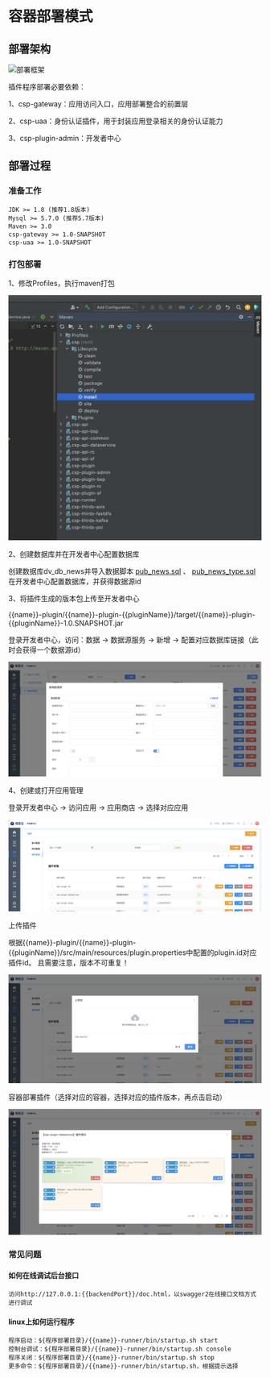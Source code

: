 # 容器部署模式


## 部署架构

![部署框架](./images/deploy/overview.png)

插件程序部署必要依赖：

1、csp-gateway：应用访问入口，应用部署整合的前置层

2、csp-uaa：身份认证插件，用于封装应用登录相关的身份认证能力

3、csp-plugin-admin：开发者中心


## 部署过程


### 准备工作

    JDK >= 1.8 (推荐1.8版本)
    Mysql >= 5.7.0 (推荐5.7版本)
    Maven >= 3.0
    csp-gateway >= 1.0-SNAPSHOT
    csp-uaa >= 1.0-SNAPSHOT

### 打包部署

1、修改Profiles，执行maven打包

![程序打包](./images/maven.png)

2、创建数据库并在开发者中心配置数据库

创建数据库dv_db_news并导入数据脚本 [pub_news.sql](./deploy/database/pub_news.sql) 、 [pub_news_type.sql](./deploy/database/pub_news_type.sql)
在开发者中心配置数据库，并获得数据源id

3、将插件生成的版本包上传至开发者中心

{{name}}-plugin/{{name}}-plugin-{{pluginName}}/target/{{name}}-plugin-{{pluginName}}-1.0.SNAPSHOT.jar

登录开发者中心，访问：数据 -> 数据源服务 -> 新增 -> 配置对应数据库链接（此时会获得一个数据源id）

![数据源配置](./images/container/datasource.png)

4、创建或打开应用管理

登录开发者中心 -> 访问应用 -> 应用商店 -> 选择对应应用

![应用商店](./images/container/appmall.png)

上传插件

根据{{name}}-plugin/{{name}}-plugin-{{pluginName}}/src/main/resources/plugin.properties中配置的plugin.id对应插件id。
且需要注意，版本不可重复！

![上传插件](./images/container/upload.png)

容器部署插件（选择对应的容器，选择对应的插件版本，再点击启动）

![部署插件](images/container/deploy.png)


### 常见问题

#### 如何在线调试后台接口

    访问http://127.0.0.1:{{backendPort}}/doc.html，以swagger2在线接口文档方式进行调试

#### linux上如何运行程序

    程序启动：${程序部署目录}/{{name}}-runner/bin/startup.sh start
    控制台调试：${程序部署目录}/{{name}}-runner/bin/startup.sh console
    程序关闭：${程序部署目录}/{{name}}-runner/bin/startup.sh stop
    更多命令：${程序部署目录}/{{name}}-runner/bin/startup.sh，根据提示选择



















